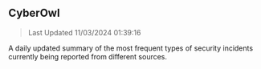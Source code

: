 ## CyberOwl 
> Last Updated 11/03/2024 01:39:16 


A daily updated summary of the most frequent types of security incidents currently being reported from different sources.


